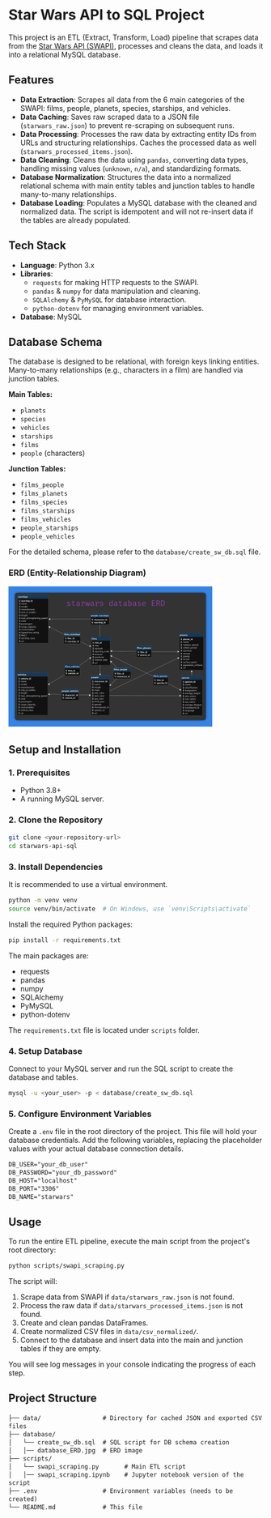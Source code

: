 # Star Wars API to SQL Project

This project is an ETL (Extract, Transform, Load) pipeline that scrapes data from the [Star Wars API (SWAPI)](https://swapi.dev/), processes and cleans the data, and loads it into a relational MySQL database.

## Features

*   **Data Extraction**: Scrapes all data from the 6 main categories of the SWAPI: films, people, planets, species, starships, and vehicles.
*   **Data Caching**: Saves raw scraped data to a JSON file (`starwars_raw.json`) to prevent re-scraping on subsequent runs.
*   **Data Processing**: Processes the raw data by extracting entity IDs from URLs and structuring relationships. Caches the processed data as well (`starwars_processed_items.json`).
*   **Data Cleaning**: Cleans the data using `pandas`, converting data types, handling missing values (`unknown`, `n/a`), and standardizing formats.
*   **Database Normalization**: Structures the data into a normalized relational schema with main entity tables and junction tables to handle many-to-many relationships.
*   **Database Loading**: Populates a MySQL database with the cleaned and normalized data. The script is idempotent and will not re-insert data if the tables are already populated.

## Tech Stack

*   **Language**: Python 3.x
*   **Libraries**:
    *   `requests` for making HTTP requests to the SWAPI.
    *   `pandas` & `numpy` for data manipulation and cleaning.
    *   `SQLAlchemy` & `PyMySQL` for database interaction.
    *   `python-dotenv` for managing environment variables.
*   **Database**: MySQL

## Database Schema

The database is designed to be relational, with foreign keys linking entities. Many-to-many relationships (e.g., characters in a film) are handled via junction tables.

**Main Tables:**
*   `planets`
*   `species`
*   `vehicles`
*   `starships`
*   `films`
*   `people` (characters)

**Junction Tables:**
*   `films_people`
*   `films_planets`
*   `films_species`
*   `films_starships`
*   `films_vehicles`
*   `people_starships`
*   `people_vehicles`

For the detailed schema, please refer to the `database/create_sw_db.sql` file.

### ERD (Entity-Relationship Diagram)
<img src="database/database_ERD.jpg" alt="Database ERD" width="80%">

## Setup and Installation

### 1. Prerequisites

*   Python 3.8+
*   A running MySQL server.

### 2. Clone the Repository

```bash
git clone <your-repository-url>
cd starwars-api-sql
```

### 3. Install Dependencies

It is recommended to use a virtual environment.

```bash
python -m venv venv
source venv/bin/activate  # On Windows, use `venv\Scripts\activate`
```

Install the required Python packages:

```bash
pip install -r requirements.txt
```
The main packages are:
- requests
- pandas
- numpy
- SQLAlchemy
- PyMySQL
- python-dotenv

The `requirements.txt` file is located under `scripts` folder.

### 4. Setup Database

Connect to your MySQL server and run the SQL script to create the database and tables.

```bash
mysql -u <your_user> -p < database/create_sw_db.sql
```

### 5. Configure Environment Variables

Create a `.env` file in the root directory of the project. This file will hold your database credentials. Add the following variables, replacing the placeholder values with your actual database connection details.

```env
DB_USER="your_db_user"
DB_PASSWORD="your_db_password"
DB_HOST="localhost"
DB_PORT="3306"
DB_NAME="starwars"
```

## Usage

To run the entire ETL pipeline, execute the main script from the project's root directory:

```bash
python scripts/swapi_scraping.py
```

The script will:
1.  Scrape data from SWAPI if `data/starwars_raw.json` is not found.
2.  Process the raw data if `data/starwars_processed_items.json` is not found.
3.  Create and clean pandas DataFrames.
4.  Create normalized CSV files in `data/csv_normalized/`.
5.  Connect to the database and insert data into the main and junction tables if they are empty.

You will see log messages in your console indicating the progress of each step.

## Project Structure

```
├── data/                 # Directory for cached JSON and exported CSV files
├── database/
│   └── create_sw_db.sql  # SQL script for DB schema creation
│   │── database_ERD.jpg  # ERD image
├── scripts/
│   └── swapi_scraping.py       # Main ETL script
│   │── swapi_scraping.ipynb    # Jupyter notebook version of the script
├── .env                  # Environment variables (needs to be created)
└── README.md             # This file
```
